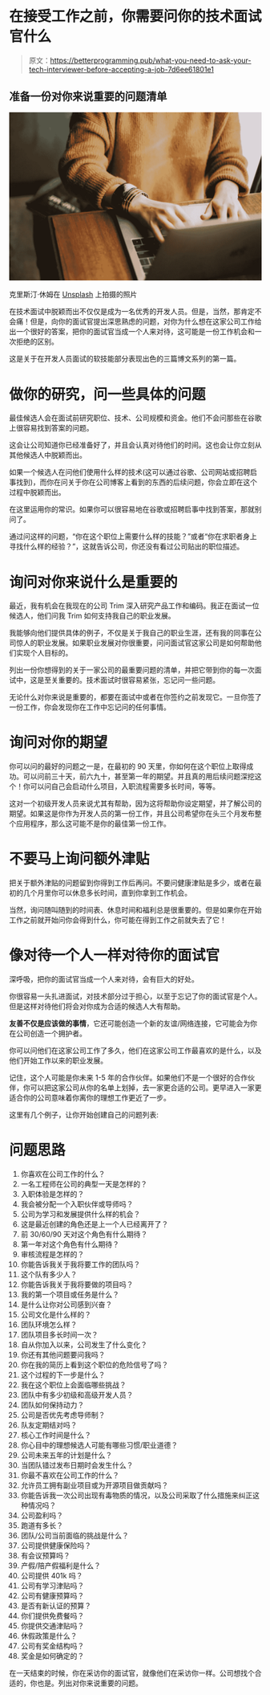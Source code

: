 # 在接受工作之前，你需要问你的技术面试官什么

> 原文：<https://betterprogramming.pub/what-you-need-to-ask-your-tech-interviewer-before-accepting-a-job-7d6ee61801e1>

## 准备一份对你来说重要的问题清单

![](img/e8c8d72ab8060a10dd9bf5c7ab5c1e6d.png)

克里斯汀·休姆在 [Unsplash](https://unsplash.com/@christinhumephoto?utm_source=unsplash&utm_medium=referral&utm_content=creditCopyText) 上拍摄的照片

在技术面试中脱颖而出不仅仅是成为一名优秀的开发人员。但是，当然，那肯定不会痛！但是，向你的面试官提出深思熟虑的问题，对你为什么想在这家公司工作给出一个很好的答案，把你的面试官当成一个人来对待，这可能是一份工作机会和一次拒绝的区别。

这是关于在开发人员面试的软技能部分表现出色的三篇博文系列的第一篇。

# 做你的研究，问一些具体的问题

最佳候选人会在面试前研究职位、技术、公司规模和资金。他们不会问那些在谷歌上很容易找到答案的问题。

这会让公司知道你已经准备好了，并且会认真对待他们的时间。这也会让你立刻从其他候选人中脱颖而出。

如果一个候选人在问他们使用什么样的技术(这可以通过谷歌、公司网站或招聘启事找到)，而你在问关于你在公司博客上看到的东西的后续问题，你会立即在这个过程中脱颖而出。

在这里运用你的常识。如果你可以很容易地在谷歌或招聘启事中找到答案，那就别问了。

通过问这样的问题，“你在这个职位上需要什么样的技能？”或者“你在求职者身上寻找什么样的经验？”，这就告诉公司，你还没有看过公司贴出的职位描述。

# 询问对你来说什么是重要的

最近，我有机会在我现在的公司 Trim 深入研究产品工作和编码。我正在面试一位候选人，他们问我 Trim 如何支持我自己的职业发展。

我能够向他们提供具体的例子，不仅是关于我自己的职业生涯，还有我的同事在公司惊人的职业发展。如果职业发展对你很重要，问问面试官这家公司是如何帮助他们实现个人目标的。

列出一份你想得到的关于一家公司的最重要问题的清单，并把它带到你的每一次面试中，这是至关重要的。技术面试时很容易紧张，忘记问一些问题。

无论什么对你来说是重要的，都要在面试中或者在你签约之前发现它。一旦你签了一份工作，你会发现你在工作中忘记问的任何事情。

# 询问对你的期望

你可以问的最好的问题之一是，在最初的 90 天里，你如何在这个职位上取得成功。可以问前三十天，前六九十，甚至第一年的期望。并且真的用后续问题深挖这个！你可以问自己会启动什么项目，入职流程需要多长时间，等等。

这对一个初级开发人员来说尤其有帮助，因为这将帮助你设定期望，并了解公司的期望。如果这是你作为开发人员的第一份工作，并且公司希望你在头三个月发布整个应用程序，那么这可能不是你的最佳第一份工作。

# 不要马上询问额外津贴

把关于额外津贴的问题留到你得到工作后再问。不要问健康津贴是多少，或者在最初的几个月里你可以休息多长时间，直到你拿到工作机会。

当然，询问随叫随到的时间表、休息时间和福利总是很重要的。但是如果你在开始工作之前就开始问你会得到什么，你可能在得到工作之前就失去了它！

# 像对待一个人一样对待你的面试官

深呼吸，把你的面试官当成一个人来对待，会有巨大的好处。

你很容易一头扎进面试，对技术部分过于担心，以至于忘记了你的面试官是个人。但是这样对待他们将会对你成为合适的候选人大有帮助。

**友善不仅是应该做的事情**，它还可能创造一个新的友谊/网络连接，它可能会为你在公司创造一个拥护者。

你可以问他们在这家公司工作了多久，他们在这家公司工作最喜欢的是什么，以及他们开始工作以来的职业发展。

记住，这个人可能是你未来 1-5 年的合作伙伴。如果他们不是一个很好的合作伙伴，你可以把这家公司从你的名单上划掉，去一家更合适的公司。更早进入一家更适合你的公司意味着你离你的理想工作更近了一步。

这里有几个例子，让你开始创建自己的问题列表:

# **问题思路**

1.  你喜欢在公司工作的什么？
2.  一名工程师在公司的典型一天是怎样的？
3.  入职体验是怎样的？
4.  我会被分配一个入职伙伴或导师吗？
5.  公司为学习和发展提供什么样的机会？
6.  这是最近创建的角色还是上一个人已经离开了？
7.  前 30/60/90 天对这个角色有什么期待？
8.  第一年对这个角色有什么期待？
9.  审核流程是怎样的？
10.  你能告诉我关于我将要工作的团队吗？
11.  这个队有多少人？
12.  你能告诉我关于我将要做的项目吗？
13.  我的第一个项目或任务是什么？
14.  是什么让你对公司感到兴奋？
15.  公司文化是什么样的？
16.  团队环境怎么样？
17.  团队项目多长时间一次？
18.  自从你加入以来，公司发生了什么变化？
19.  你还有其他问题要问我吗？
20.  你在我的简历上看到这个职位的危险信号了吗？
21.  这个过程的下一步是什么？
22.  我在这个职位上会面临哪些挑战？
23.  团队中有多少初级和高级开发人员？
24.  团队如何保持动力？
25.  公司是否优先考虑导师制？
26.  队友定期结对吗？
27.  核心工作时间是什么？
28.  你心目中的理想候选人可能有哪些习惯/职业道德？
29.  公司未来五年的计划是什么？
30.  当团队错过发布日期时会发生什么？
31.  你最不喜欢在公司工作的什么？
32.  允许员工拥有副业项目或为开源项目做贡献吗？
33.  你能告诉我一次公司出现有毒物质的情况，以及公司采取了什么措施来纠正这种情况吗？
34.  公司盈利吗？
35.  跑道有多长？
36.  团队/公司当前面临的挑战是什么？
37.  公司提供健康保险吗？
38.  有会议预算吗？
39.  产假/陪产假福利是什么？
40.  公司提供 401k 吗？
41.  公司有学习津贴吗？
42.  公司有健康预算吗？
43.  是否有新认证的预算？
44.  你们提供免费餐吗？
45.  你提供交通津贴吗？
46.  休假政策是什么？
47.  公司有奖金结构吗？
48.  奖金是如何确定的？

在一天结束的时候，你在采访你的面试官，就像他们在采访你一样。公司想找个合适的，你也是。列出对你来说重要的问题。